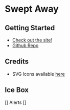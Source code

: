 # Swept Away

## Getting Started
* [Check out the site!]()
* [Github Repo](https://github.com/rharen11/swept-away)

## Credits
* SVG Icons available [here](https://www.svgrepo.com/)

## Ice Box
[] Alerts
[] 